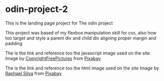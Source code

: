 # odin-project-2

This is the landing page project for The odin project

This project was based of my flexbox manipulation skill for css, also how too target and style a parent div and child div aligning proper margin and padding

The is the link and reference too the javascript image used on the site
Image by <a href="https://pixabay.com/users/copyrightfreepictures-203/?utm_source=link-attribution&utm_medium=referral&utm_campaign=image&utm_content=736400">CopyrightFreePictures</a> from <a href="https://pixabay.com//?utm_source=link-attribution&utm_medium=referral&utm_campaign=image&utm_content=736400">Pixabay</a>



The is the link and reference too the html image used on the site
Image by <a href="https://pixabay.com/users/raphaelsilva-4702998/?utm_source=link-attribution&utm_medium=referral&utm_campaign=image&utm_content=3372584">Raphael Silva</a> from <a href="https://pixabay.com//?utm_source=link-attribution&utm_medium=referral&utm_campaign=image&utm_content=3372584">Pixabay</a> 
